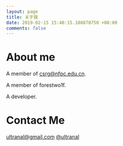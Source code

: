 ```yaml
---
layout: page
title: 关于我
date: 2019-02-15 15:40:15.108870750 +08:00
comments: false 
---
```


# About me

A member of csrg@nfpc.edu.cn.

A member of forestwo1f.

A developer.

# Contact Me

<i class="fa fa-envelope"></i> <ultranal@gmail.com>
<i class="fa fa-github"></i> [@ultranal](https://github.com/ultranal)